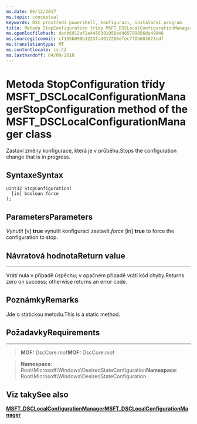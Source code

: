```yaml
---
ms.date: 06/12/2017
ms.topic: conceptual
keywords: DSC prostředí powershell, konfiguraci, instalační program
title: Metoda StopConfiguration třídy MSFT_DSCLocalConfigurationManager
ms.openlocfilehash: dadb6912af2e4450381958ed465799056da49946
ms.sourcegitcommit: cf195b090b3223fa4917206dfec7f0b603873cdf
ms.translationtype: MT
ms.contentlocale: cs-CZ
ms.lasthandoff: 04/09/2018
---
```

# <a name="stopconfiguration-method-of-the-msftdsclocalconfigurationmanager-class"></a><span data-ttu-id="bb9ff-103">Metoda StopConfiguration třídy MSFT_DSCLocalConfigurationManager</span><span class="sxs-lookup"><span data-stu-id="bb9ff-103">StopConfiguration method of the MSFT_DSCLocalConfigurationManager class</span></span>

<span data-ttu-id="bb9ff-104">Zastaví změny konfigurace, která je v průběhu.</span><span class="sxs-lookup"><span data-stu-id="bb9ff-104">Stops the configuration change that is in progress.</span></span>

<a name="syntax"></a><span data-ttu-id="bb9ff-105">Syntaxe</span><span class="sxs-lookup"><span data-stu-id="bb9ff-105">Syntax</span></span>
------

```mof
uint32 StopConfiguration(
  [in] boolean force
);
```

<a name="parameters"></a><span data-ttu-id="bb9ff-106">Parameters</span><span class="sxs-lookup"><span data-stu-id="bb9ff-106">Parameters</span></span>
----------

<span data-ttu-id="bb9ff-107">*Vynutit* \[v\] **true** vynutit konfiguraci zastavit.</span><span class="sxs-lookup"><span data-stu-id="bb9ff-107">*force* \[in\] **true** to force the configuration to stop.</span></span>

## <a name="return-value"></a><span data-ttu-id="bb9ff-108">Návratová hodnota</span><span class="sxs-lookup"><span data-stu-id="bb9ff-108">Return value</span></span>
------------

<span data-ttu-id="bb9ff-109">Vrátí nula v případě úspěchu; v opačném případě vrátí kód chyby.</span><span class="sxs-lookup"><span data-stu-id="bb9ff-109">Returns zero on success; otherwise returns an error code.</span></span>

## <a name="remarks"></a><span data-ttu-id="bb9ff-110">Poznámky</span><span class="sxs-lookup"><span data-stu-id="bb9ff-110">Remarks</span></span>

<span data-ttu-id="bb9ff-111">Jde o statickou metodu.</span><span class="sxs-lookup"><span data-stu-id="bb9ff-111">This is a static method.</span></span>

## <a name="requirements"></a><span data-ttu-id="bb9ff-112">Požadavky</span><span class="sxs-lookup"><span data-stu-id="bb9ff-112">Requirements</span></span>
------------
><span data-ttu-id="bb9ff-113">**MOF:** DscCore.mof</span><span class="sxs-lookup"><span data-stu-id="bb9ff-113">**MOF:** DscCore.mof</span></span>

><span data-ttu-id="bb9ff-114">**Namespace**: Root\Microsoft\Windows\DesiredStateConfiguration</span><span class="sxs-lookup"><span data-stu-id="bb9ff-114">**Namespace**: Root\Microsoft\Windows\DesiredStateConfiguration</span></span>


## <a name="see-also"></a><span data-ttu-id="bb9ff-115">Viz taky</span><span class="sxs-lookup"><span data-stu-id="bb9ff-115">See also</span></span>


[<span data-ttu-id="bb9ff-116">**MSFT_DSCLocalConfigurationManager**</span><span class="sxs-lookup"><span data-stu-id="bb9ff-116">**MSFT_DSCLocalConfigurationManager**</span></span>](msft-dsclocalconfigurationmanager.md)
